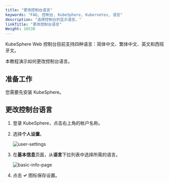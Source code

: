 ```yaml
---
title: "更改控制台语言"
keywords: "FAQ, 控制台, KubeSphere, Kubernetes, 语言"
description: "选择控制台的显示语言。"
linkTitle: "更改控制台语言"
Weight: 16530
---
```


KubeSphere Web 控制台目前支持四种语言：简体中文、繁体中文、英文和西班牙文。

本教程演示如何更改控制台语言。

## 准备工作

您需要先安装 KubeSphere。

## 更改控制台语言

1. 登录 KubeSphere，点击右上角的帐户名称。

2. 选择**个人设置**。

   ![user-settings](/images/docs/zh-cn/faq/kubesphere-web-console/change-console-language/user-settings.jpg)

3. 在**基本信息**页面，从**语言**下拉列表中选择所需的语言。

   ![basic-info-page](/images/docs/zh-cn/faq/kubesphere-web-console/change-console-language/basic-info-page.jpg)

4. 点击 **✓** 图标保存设置。